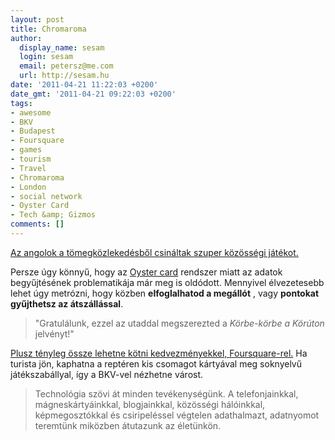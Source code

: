 ```yaml
---
layout: post
title: Chromaroma
author:
  display_name: sesam
  login: sesam
  email: petersz@me.com
  url: http://sesam.hu
date: '2011-04-21 11:22:03 +0200'
date_gmt: '2011-04-21 09:22:03 +0200'
tags:
- awesome
- BKV
- Budapest
- Foursquare
- games
- tourism
- Travel
- Chromaroma
- London
- social network
- Oyster Card
- Tech &amp; Gizmos
comments: []
---
```


[Az angolok a tömegközlekedésből csináltak szuper közösségi játékot.](http://www.chromaroma.com)

Persze úgy könnyű, hogy az [Oyster card](http://en.wikipedia.org/wiki/Oyster_card) rendszer miatt az adatok begyűjtésének problematikája már meg is oldódott. Mennyivel élvezetesebb lehet úgy metrózni, hogy közben **elfoglalhatod a megállót** , vagy **pontokat gyűjthetsz az átszállással**.

> "Gratulálunk, ezzel az utaddal megszerezted a _Körbe-körbe a Körúton_ jelvényt!"

[Plusz tényleg össze lehetne kötni kedvezményekkel, Foursquare-rel.](http://webisztan.blog.hu/2011/04/20/tisztelt_bkv_mozduljunk_meg_mi_is_az_igazi_kozossegi_kozlekedes_iranyaba) Ha turista jön, kaphatna a reptéren kis csomagot kártyával meg soknyelvű játékszabállyal, így a BKV-vel nézhetne várost.

> Technológia szövi át minden tevékenységünk. A telefonjainkkal, mágneskártyáinkkal, blogjainkkal, közösségi hálóinkkal, képmegosztókkal és csiripeléssel végtelen adathalmazt, adatnyomot teremtünk miközben átutazunk az életünkön.
